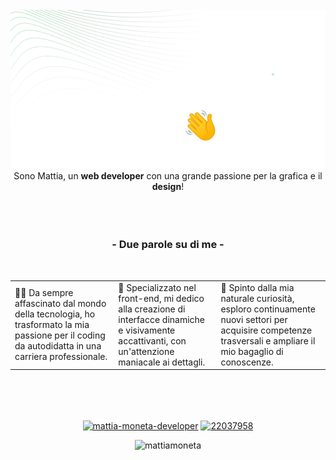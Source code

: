 <!-- HEADING -->
<br />
<div align="center">
  <a href="https://github.com/mattiamoneta">
    <img src="https://github.com/mattiamoneta/mattiamoneta/blob/main/github-cover-wTitle.png" alt="Logo">
  </a>

  <div align="center">
     Sono Mattia, un <strong>web developer</strong> con una grande passione per la grafica e il <strong>design</strong>!
  </div>
 

<!-- DESCRIZIONE INIZIALE -->
<div align="center">
  <br />
  <br />
  <br />
  <h3>- Due parole su di me -</h3>
  <br />
   <p>
<table border="0">
  <tr>
    <td>👨‍💻 Da sempre affascinato dal mondo della tecnologia, ho trasformato la mia passione per il coding da autodidatta in una carriera professionale.</td>
    <td>💎 Specializzato nel front-end, mi dedico alla creazione di interfacce dinamiche e visivamente accattivanti, con un'attenzione maniacale ai dettagli.</td>
    <td>📖 Spinto dalla mia naturale curiosità, esploro continuamente nuovi settori per acquisire competenze trasversali e ampliare il mio bagaglio di conoscenze.</td>
  </tr>
</table>

  </p>
</div>
  
 <!-- SOCIAL LINKS -->
 <div>
    <br />
    <br />
    <br />
     <p align="center">
        <a href="https://linkedin.com/in/mattia-moneta-developer" target="blank"><img align="center" src="https://raw.githubusercontent.com/rahuldkjain/github-profile-readme-generator/master/src/images/icons/Social/linked-in-alt.svg" alt="mattia-moneta-developer" height="20" width="30" /></a>
          <a href="https://stackoverflow.com/users/22037958" target="blank"><img align="center" src="https://raw.githubusercontent.com/rahuldkjain/github-profile-readme-generator/master/src/images/icons/Social/stack-overflow.svg" alt="22037958" height="20" width="30" /></a>
        </p>
  </p>
</div>

<!-- COUNTER VISITE -->
<p align="center"> <img src="https://komarev.com/ghpvc/?username=mattiamoneta&label=Profile%20views&color=0e75b6&style=flat" alt="mattiamoneta" /> </p>

<br />
<br />

